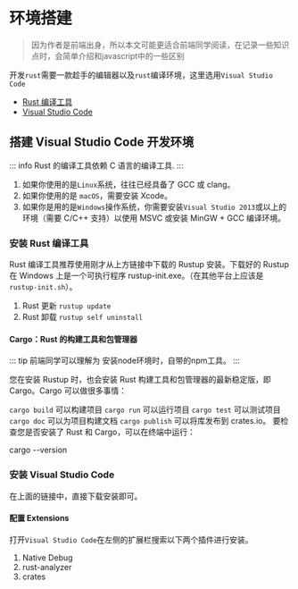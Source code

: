 # 环境搭建

> 因为作者是前端出身，所以本文可能更适合前端同学阅读，在记录一些知识点时，会简单介绍和javascript中的一些区别

开发`rust`需要一款趁手的编辑器以及`rust`编译环境，这里选用`Visual Studio Code`  
* [Rust 编译工具](https://www.rust-lang.org/zh-CN/tools/install)
* [Visual Studio Code](https://code.visualstudio.com/Download)

## 搭建 Visual Studio Code 开发环境

::: info
 Rust 的编译工具依赖 C 语言的编译工具.
:::
1. 如果你使用的是`Linux`系统，往往已经具备了 GCC 或 clang。
2. 如果你使用的是 `macOS`，需要安装 Xcode。
3. 如果你是用的是`Windows`操作系统，你需要安装`Visual Studio 2013`或以上的环境（需要 C/C++ 支持）以使用 MSVC 或安装 MinGW + GCC 编译环境。

### 安装 Rust 编译工具

Rust 编译工具推荐使用刚才从上方链接中下载的 Rustup 安装。下载好的 Rustup 在 Windows 上是一个可执行程序 rustup-init.exe。（在其他平台上应该是`rustup-init.sh`）。

1. Rust 更新 `rustup update`
2. Rust 卸载 `rustup self uninstall`

#### Cargo：Rust 的构建工具和包管理器
::: tip
前端同学可以理解为 安装node环境时，自带的npm工具。
:::

您在安装 Rustup 时，也会安装 Rust 构建工具和包管理器的最新稳定版，即 Cargo。Cargo 可以做很多事情：

`cargo build` 可以构建项目
`cargo run` 可以运行项目
`cargo test` 可以测试项目
`cargo doc` 可以为项目构建文档
`cargo publish` 可以将库发布到 crates.io。
要检查您是否安装了 Rust 和 Cargo，可以在终端中运行：

cargo --version
### 安装 Visual Studio Code

在上面的链接中，直接下载安装即可。

#### 配置 Extensions

打开`Visual Studio Code`在左侧的扩展栏搜索以下两个插件进行安装。

1. Native Debug
2. rust-analyzer
3. crates